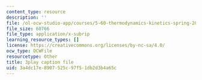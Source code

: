 ```yaml
---
content_type: resource
description: ''
file: /ol-ocw-studio-app/courses/5-60-thermodynamics-kinetics-spring-2008/3a4dc17e8907525c97f51db2d3b4a65c_lLdUm6AU0aw.vtt
file_size: 60766
file_type: application/x-subrip
learning_resource_types: []
license: https://creativecommons.org/licenses/by-nc-sa/4.0/
ocw_type: OCWFile
resourcetype: Other
title: 3play caption file
uid: 3a4dc17e-8907-525c-97f5-1db2d3b4a65c
---
```

